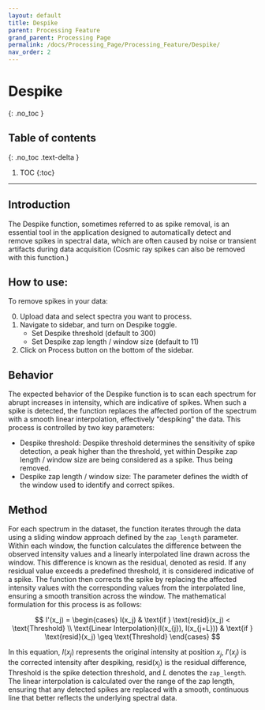 ```yaml
---
layout: default
title: Despike
parent: Processing Feature
grand_parent: Processing Page
permalink: /docs/Processing_Page/Processing_Feature/Despike/
nav_order: 2
---
```


# Despike
{: .no_toc }

## Table of contents
{: .no_toc .text-delta }

1. TOC
{:toc}

---

## Introduction

The Despike function, sometimes referred to as spike removal, is an essential tool in the application designed to automatically detect and remove spikes in spectral data, which are often caused by noise or transient artifacts during data acquisition (Cosmic ray spikes can also be removed with this function.) 

## How to use:

To remove spikes in your data:

0. Upload data and select spectra you want to process.
1. Navigate to sidebar, and turn on Despike toggle.
    - Set Despike threshold (default to 300)
    - Set Despike zap length / window size (default to 11)
2. Click on Process button on the bottom of the sidebar.

## Behavior

The expected behavior of the Despike function is to scan each spectrum for abrupt increases in intensity, which are indicative of spikes. When such a spike is detected, the function replaces the affected portion of the spectrum with a smooth linear interpolation, effectively "despiking" the data. This process is controlled by two key parameters: 

- Despike threshold: Despike threshold determines the sensitivity of spike detection, a peak higher than the threshold, yet within Despike zap length / window size are being considered as a spike. Thus being removed.
- Despike zap length / window size: The parameter defines the width of the window used to identify and correct spikes.


## Method

For each spectrum in the dataset, the function iterates through the data using a sliding window approach defined by the `zap_length` parameter. Within each window, the function calculates the difference between the observed intensity values and a linearly interpolated line drawn across the window. This difference is known as the residual, denoted as $\text{resid}$. If any residual value exceeds a predefined threshold, it is considered indicative of a spike. The function then corrects the spike by replacing the affected intensity values with the corresponding values from the interpolated line, ensuring a smooth transition across the window. The mathematical formulation for this process is as follows:

$$
I'(x_j) = 
\begin{cases} 
I(x_j) & \text{if } \text{resid}(x_j) < \text{Threshold} \\
\text{Linear Interpolation}(I(x_{j}), I(x_{j+L})) & \text{if } \text{resid}(x_j) \geq \text{Threshold}
\end{cases}
$$

In this equation, $I(x_j)$ represents the original intensity at position $x_j$, $I'(x_j)$ is the corrected intensity after despiking, $\text{resid}(x_j)$ is the residual difference, $\text{Threshold}$ is the spike detection threshold, and $L$ denotes the `zap_length`. The linear interpolation is calculated over the range of the zap length, ensuring that any detected spikes are replaced with a smooth, continuous line that better reflects the underlying spectral data.
